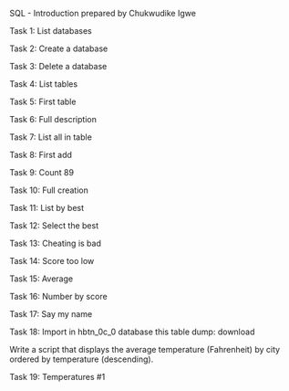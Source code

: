 SQL - Introduction
prepared by Chukwudike Igwe

Task 1: List databases

Task 2: Create a database

Task 3: Delete a database

Task 4: List tables

Task 5: First table

Task 6: Full description

Task 7: List all in table

Task 8: First add

Task 9: Count 89

Task 10: Full creation

Task 11: List by best

Task 12: Select the best

Task 13: Cheating is bad

Task 14: Score too low

Task 15: Average

Task 16: Number by score

Task 17: Say my name

Task 18: Import in hbtn_0c_0 database this table dump: download

Write a script that displays the average temperature (Fahrenheit) by city ordered by temperature (descending).

Task 19: Temperatures #1
